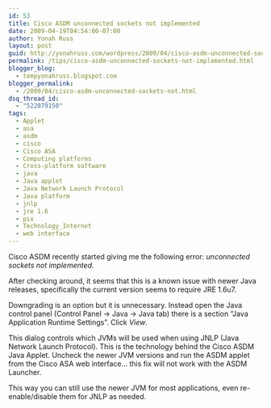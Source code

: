 ```yaml
---
id: 53
title: Cisco ASDM unconnected sockets not implemented
date: 2009-04-19T04:54:00-07:00
author: Yonah Russ
layout: post
guid: http://yonahruss.com/wordpress/2009/04/cisco-asdm-unconnected-sockets-not-implemented.html
permalink: /tips/cisco-asdm-unconnected-sockets-not-implemented.html
blogger_blog:
  - tempyonahruss.blogspot.com
blogger_permalink:
  - /2009/04/cisco-asdm-unconnected-sockets-not.html
dsq_thread_id:
  - "522879150"
tags:
  - Applet
  - asa
  - asdm
  - cisco
  - Cisco ASA
  - Computing platforms
  - Cross-platform software
  - java
  - Java applet
  - Java Network Launch Protocol
  - Java platform
  - jnlp
  - jre 1.6
  - pix
  - Technology_Internet
  - web interface
---
```

Cisco ASDM recently started giving me the following error: _unconnected sockets not implemented._

After checking around, it seems that this is a known issue with newer Java releases, specifically the current version seems to require JRE 1.6u7.

Downgrading is an option but it is unnecessary. Instead open the Java control panel (Control Panel -> Java -> Java tab) there is a section &#8220;Java Application Runtime Settings&#8221;. Click <span style="font-style: italic;">View</span>.

This dialog controls which JVMs will be used when using JNLP (Java Network Launch Protocol). This is the technology behind the Cisco ASDM Java Applet. Uncheck the newer JVM versions and run the ASDM applet from the Cisco ASA web interface&#8230; this fix will not work with the ASDM Launcher.

This way you can still use the newer JVM for most applications, even re-enable/disable them for JNLP as needed.